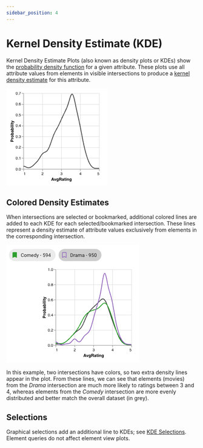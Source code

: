 ```yaml
---
sidebar_position: 4
---
```

# Kernel Density Estimate (KDE)

Kernel Density Estimate Plots (also known as density plots or KDEs) show the [probability density function](https://en.wikipedia.org/wiki/Probability_density_function) for a given attribute.
These plots use all attribute values from elements in visible intersections to produce a [kernel density estimate](https://en.wikipedia.org/wiki/Kernel_density_estimation) for this attribute.

![Plain KDE](./img/kde/plain.png)

## Colored Density Estimates

When intersections are selected or bookmarked, additional colored lines are added to each KDE for each selected/bookmarked intersection.
These lines represent a density estimate of attribute values exclusively from elements in the corresponding intersection.

![Colored KDE](./img/kde/colored.png)

In this example, two intersections have colors, so two extra density lines appear in the plot.
From these lines, we can see that elements (movies) from the *Drama* intersection are much more likely to ratings between 3 and 4,
whereas elements from the *Comedy* intersection are more evenly distributed and better match the overall dataset (in grey).

## Selections

Graphical selections add an additional line to KDEs; see [KDE Selections](../selections/graphical.md#kde). Element queries do not affect element view plots.
